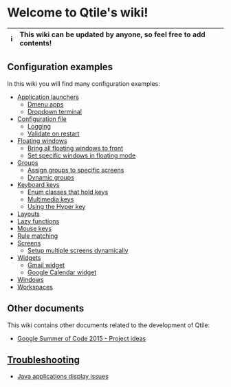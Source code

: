 # Welcome to Qtile's wiki!

:information_source: | This wiki can be updated by anyone, so feel free to add contents!
---: | :----

## Configuration examples
In this wiki you will find many configuration examples:

- [Application launchers](https://github.com/qtile/qtile/wiki/app-launchers)
  - [Dmenu apps](https://github.com/qtile/qtile/wiki/app-launchers#dmenu-apps)
  - [Dropdown terminal](https://github.com/qtile/qtile/wiki/app-launchers#dropdown-terminal)
- [Configuration file](https://github.com/qtile/qtile/wiki/config)
  - [Logging](https://github.com/qtile/qtile/wiki/config#logging)
  - [Validate on restart](https://github.com/qtile/qtile/wiki/config#validate-on-restart)
- [Floating windows](https://github.com/qtile/qtile/wiki/floating-windows)
  - [Bring all floating windows to front](https://github.com/qtile/qtile/wiki/floating-windows#bring-all-floating-windows-to-front)
  - [Set specific windows in floating mode](https://github.com/qtile/qtile/wiki/floating-windows#set-specific-windows-in-floating-mode)
- [Groups](https://github.com/qtile/qtile/wiki/groups)
  - [Assign groups to specific screens](https://github.com/qtile/qtile/wiki/groups#assign-group-to-specific-screen)
  - [Dynamic groups](https://github.com/qtile/qtile/wiki/groups#dynamic-groups)
- [Keyboard keys](https://github.com/qtile/qtile/wiki/keys)
  - [Enum classes that hold keys](https://github.com/qtile/qtile/wiki/keys#enum-classes-that-hold-keys)
  - [Multimedia keys](https://github.com/qtile/qtile/wiki/keys#multimedia-keys)
  - [Using the Hyper key](https://github.com/qtile/qtile/wiki/keys#using-the-hyper-key)
- [Layouts](https://github.com/qtile/qtile/wiki/layouts)
- [Lazy functions](https://github.com/qtile/qtile/wiki/lazy)
- [Mouse keys](https://github.com/qtile/qtile/wiki/mouse)
- [Rule matching](https://github.com/qtile/qtile/wiki/rule-matching)
- [Screens](https://github.com/qtile/qtile/wiki/screens)
  - [Setup multiple screens dynamically](https://github.com/qtile/qtile/wiki/screens#setup-multiple-screens-dynamically)
- [Widgets](https://github.com/qtile/qtile/wiki/widgets)
  - [Gmail widget](https://github.com/qtile/qtile/wiki/widgets#gmail)
  - [Google Calendar widget](https://github.com/qtile/qtile/wiki/widgets#google-calendar)
- [Windows](https://github.com/qtile/qtile/wiki/windows)
- [Workspaces](https://github.com/qtile/qtile/wiki/workspaces)

## Other documents
This wiki contains other documents related to the development of Qtile:

- [Google Summer of Code 2015 - Project ideas](https://github.com/qtile/qtile/wiki/gsoc-2015-project-ideas)

## [Troubleshooting](https://github.com/qtile/qtile/wiki/troubleshooting)
- [Java applications display issues](https://github.com/qtile/qtile/wiki/troubleshooting#java-applications)